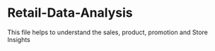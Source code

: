 # Retail-Data-Analysis
This file helps to understand the sales, product, promotion and Store Insights
